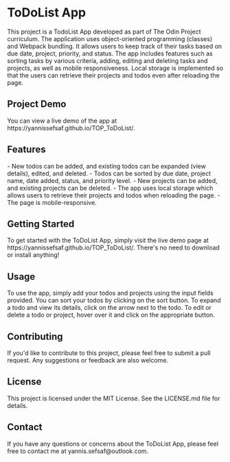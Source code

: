<h1>ToDoList App</h1>
This project is a TodoList App developed as part of The Odin Project curriculum. The application uses object-oriented programming (classes) and Webpack bundling. It allows users to keep track of their tasks based on due date, project, priority, and status. The app includes features such as sorting tasks by various criteria, adding, editing and deleting tasks and projects, as well as mobile responsiveness. Local storage is implemented so that the users can retrieve their projects and todos even after reloading the page.

<h2>Project Demo</h2>
You can view a live demo of the app at https://yannissefsaf.github.io/TOP_ToDoList/.

<h2>Features</h2>
- New todos can be added, and existing todos can be expanded (view details), edited, and deleted.
- Todos can be sorted by due date, project name, date added, status, and priority level.
- New projects can be added, and existing projects can be deleted.
- The app uses local storage  which allows users to retrieve their projects and todos when reloading the page.
- The page is mobile-responsive.

<h2>Getting Started</h2>
To get started with the ToDoList App, simply visit the live demo page at https://yannissefsaf.github.io/TOP_ToDoList/. There's no need to download or install anything!

<h2>Usage</h2>
To use the app, simply add your todos and projects using the input fields provided. You can sort your todos by clicking on the sort button. To expand a todo and view its details, click on the arrow next to the todo. To edit or delete a todo or project, hover over it and click on the appropriate button.

<h2>Contributing</h2>
If you'd like to contribute to this project, please feel free to submit a pull request. Any suggestions or feedback are also welcome.

<h2>License</h2>
This project is licensed under the MIT License. See the LICENSE.md file for details.

<h2>Contact</h2>
If you have any questions or concerns about the ToDoList App, please feel free to contact me at yannis.sefsaf@outlook.com.